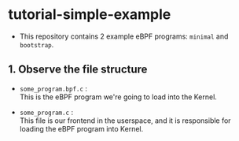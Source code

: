 # tutorial-simple-example

- This repository contains 2 example eBPF programs: `minimal` and `bootstrap`.

## 1. Observe the file structure
- `some_program.bpf.c` :  
  This is the eBPF program we're going to load into the Kernel.

- `some_program.c` :  
  This file is our frontend in the userspace, and it is responsible for loading the eBPF program into Kernel.

